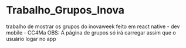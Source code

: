 # Trabalho_Grupos_Inova
trabalho de mostrar os grupos do inovaweek feito em react native - dev mobile - CC4Ma
OBS: A página de grupos só irá carregar assim que o usuário logar no app
